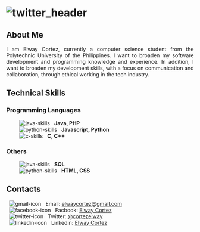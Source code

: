 # ![twitter_header](https://user-images.githubusercontent.com/72487125/130167985-c6c98a0f-d0ce-4721-b42a-068dd2d6dc72.jpg)

## About Me
<div style="text-align: justify"> 
I am Elway Cortez, currently a computer science student from the Polytechnic University of the Philippines. I want to broaden my software development and programming knowledge and experience. In addition, I want to broaden my development skills, with a focus on communication and collaboration, through ethical working in the tech industry. 
</div>


## Technical Skills
### Programming Languages
&nbsp;&nbsp;&nbsp;&nbsp;&nbsp;&nbsp;&nbsp;&nbsp;
![java-skills](https://user-images.githubusercontent.com/72487125/130170877-2937641d-6d59-4742-bd70-5aa87662636b.png) &nbsp; **Java, PHP** <br>
&nbsp;&nbsp;&nbsp;&nbsp;&nbsp;&nbsp;&nbsp;&nbsp;
![python-skills](https://user-images.githubusercontent.com/72487125/130171493-70cf3f0c-9040-4d65-b758-ab0079adb7f8.png) &nbsp; **Javascript, Python** <br>
&nbsp;&nbsp;&nbsp;&nbsp;&nbsp;&nbsp;&nbsp;&nbsp;
![c-skills](https://user-images.githubusercontent.com/72487125/130171629-6757d413-0027-412b-b7e3-f8b31c152943.png) &nbsp; **C, C++** <br>
### Others
&nbsp;&nbsp;&nbsp;&nbsp;&nbsp;&nbsp;&nbsp;&nbsp;
![java-skills](https://user-images.githubusercontent.com/72487125/130170877-2937641d-6d59-4742-bd70-5aa87662636b.png) &nbsp; **SQL** <br>
&nbsp;&nbsp;&nbsp;&nbsp;&nbsp;&nbsp;&nbsp;&nbsp;
![python-skills](https://user-images.githubusercontent.com/72487125/130171493-70cf3f0c-9040-4d65-b758-ab0079adb7f8.png) &nbsp; **HTML, CSS** <br>


## Contacts
&nbsp;
![gmail-icon](https://user-images.githubusercontent.com/72487125/130173011-a7080e7a-6b23-4f08-bddf-94905cecf581.png)&nbsp;&nbsp; Email: elwaycortez@gmail.com <br>
&nbsp;
![facebook-icon](https://user-images.githubusercontent.com/72487125/130172901-f505935a-cbf3-4cda-b773-3773ef6487c7.png)&nbsp;&nbsp; Facbook: [Elway Cortez](https://www.facebook.com/elway.cortez.27/) <br>
&nbsp;
![twitter-icon](https://user-images.githubusercontent.com/72487125/130173179-c03d7a26-d2bd-49ab-a423-1fc0e06884c8.png)&nbsp;&nbsp; Twitter: [@cortezelway](https://twitter.com/cortezelway) <br>
&nbsp;
![linkedin-icon](https://user-images.githubusercontent.com/72487125/130173539-f0afdb3d-c4f9-4163-a1ee-562916bda160.png)&nbsp;&nbsp; Linkedin: [Elway Cortez](https://www.linkedin.com/in/elway-cortez/) <br>


<!---
Evrouin/Evrouin is a ✨ special ✨ repository because its `README.md` (this file) appears on your GitHub profile.
You can click the Preview link to take a look at your changes.
--->
